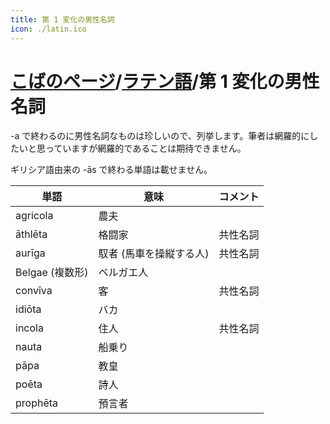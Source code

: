```yaml
---
title: 第 1 変化の男性名詞
icon: ./latin.ico
---
```


# [こばのページ](../index.html)/[ラテン語](index.html)/第 1 変化の男性名詞

-a で終わるのに男性名詞なものは珍しいので、列挙します。筆者は網羅的にしたいと思っていますが網羅的であることは期待できません。

ギリシア語由来の -ās で終わる単語は載せません。

|単語|意味|コメント|
|--|--|--|
|agricola|農夫|
|āthlēta|格闘家|共性名詞|
|aurīga|馭者 (馬車を操縦する人)|共性名詞|
|Belgae (複数形)|ベルガエ人|
|convīva|客|共性名詞|
|idiōta|バカ|
|incola|住人|共性名詞|
|nauta|船乗り|
|pāpa|教皇|
|poēta|詩人|
|prophēta|預言者|
